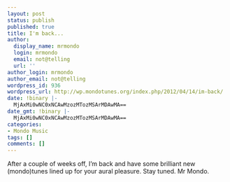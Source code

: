```yaml
---
layout: post
status: publish
published: true
title: I'm back...
author:
  display_name: mrmondo
  login: mrmondo
  email: not@telling
  url: ''
author_login: mrmondo
author_email: not@telling
wordpress_id: 936
wordpress_url: http://wp.mondotunes.org/index.php/2012/04/14/im-back/
date: !binary |-
  MjAxMi0wNC0xNCAwMzozMTozMSArMDAwMA==
date_gmt: !binary |-
  MjAxMi0wNC0xNCAwMzozMTozMSArMDAwMA==
categories:
- Mondo Music
tags: []
comments: []
---
```

After a couple of weeks off, I&#8217;m back and have some brilliant new (mondo)tunes lined up for your aural pleasure. Stay tuned.
Mr Mondo.
